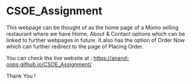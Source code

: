 # CSOE_Assignment

This webpage can be thought of as the home page of a Momo selling restaurant where we have Home, About & Contact options which can be linked to further webpages in future. It also has the option of Order Now which can further redirect to the page of Placing Order.

You can check the live website at : https://anand-oops.github.io/CSOE_Assignment/

Thank You !
